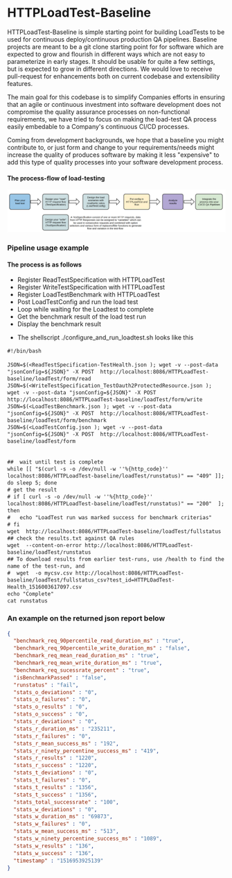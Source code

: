 # HTTPLoadTest-Baseline


HTTPLoadTest-Baseline is simple starting point for building LoadTests to be used for continuous deploy/continuous production QA pipelines. Baseline projects
are meant to be a git clone starting point for for software which are expected to grow and flourish in different ways which are not easy to parameterize in 
early stages. It should be usable for quite a few settings, but is expected to grow in different directions. We would love to receive pull-request for enhancements 
both on current codebase and extensibility features.

The main goal for this codebase is to simplify Companies efforts in ensuring that an agile or continuous investment into
software development does not compromise the quality assurance processes on non-functional requirements, we have tried to focus on making the load-test 
QA process easily embedable to a Company's continuous CI/CD processes.

Coming from development backgrounds, we hope that a baseline you might contribute to, or just form and change to your requirements/needs might increase 
the quality of produces software by making it less "expensive" to add this type of quality processes into your software development process.

#### The process-flow of load-testing

![The flow of LoadTest investments](https://github.com/Cantara/HTTPLoadTest-Baseline/raw/master/images/HTTPLoadTest-FullProcessFlow.png)



### Pipeline usage example

#### The process is as follows
* Register ReadTestSpecification with HTTPLoadTest
* Register WriteTestSpecification with HTTPLoadTest
* Register LoadTestBenchmark with HTTPLoadTest
* Post LoadTestConfig and run the load test
* Loop while waiting for the Loadtest to complete
* Get the benchmark result of the load test run 
* Display the benchmark result


- The shellscript ./configure_and_run_loadtest.sh looks like this
```jshelllanguage
#!/bin/bash

JSON=$(<ReadTestSpecification-TestHealth.json ); wget -v --post-data "jsonConfig=${JSON}" -X POST  http://localhost:8086/HTTPLoadTest-baseline/loadTest/form/read
JSON=$(<WriteTestSpecification_TestOauth2ProtectedResource.json ); wget -v --post-data "jsonConfig=${JSON}" -X POST  http://localhost:8086/HTTPLoadTest-baseline/loadTest/form/write
JSON=$(<LoadTestBenchmark.json ); wget -v --post-data "jsonConfig=${JSON}" -X POST  http://localhost:8086/HTTPLoadTest-baseline/loadTest/form/benchmark
JSON=$(<LoadTestConfig.json ); wget -v --post-data "jsonConfig=${JSON}" -X POST  http://localhost:8086/HTTPLoadTest-baseline/loadTest/form


##  wait until test is complete
while [[ "$(curl -s -o /dev/null -w ''%{http_code}'' localhost:8086/HTTPLoadTest-baseline/loadTest/runstatus)" == "409" ]]; do sleep 5; done
# get the result
# if [ curl -s -o /dev/null -w ''%{http_code}'' localhost:8086/HTTPLoadTest-baseline/loadTest/runstatus)" == "200"  ]; then
#   echo "LoadTest run was marked success for benchmark criterias"
# fi
wget  http://localhost:8086/HTTPLoadTest-baseline/loadTest/fullstatus
## check the results.txt against QA rules
wget  --content-on-error http://localhost:8086/HTTPLoadTest-baseline/loadTest/runstatus
## To download results from earlier test-runs, use /health to find the name of the test-run, and
#  wget  -o mycsv.csv http://localhost:8086/HTTPLoadTest-baseline/loadTest/fullstatus_csv?test_id=HTTPLOadTest-Health_1516003617097.csv
echo "Complete"
cat runstatus
```


### An example on the returned json report below
```json
{
  "benchmark_req_90percentile_read_duration_ms" : "true",
  "benchmark_req_90percentile_write_duration_ms" : "false",
  "benchmark_req_mean_read_duration_ms" : "true",
  "benchmark_req_mean_write_duration_ms" : "true",
  "benchmark_req_sucessrate_percent" : "true",
  "isBenchmarkPassed" : "false",
  "runstatus" : "fail",
  "stats_o_deviations" : "0",
  "stats_o_failures" : "0",
  "stats_o_results" : "0",
  "stats_o_success" : "0",
  "stats_r_deviations" : "0",
  "stats_r_duration_ms" : "235211",
  "stats_r_failures" : "0",
  "stats_r_mean_success_ms" : "192",
  "stats_r_ninety_percentine_success_ms" : "419",
  "stats_r_results" : "1220",
  "stats_r_success" : "1220",
  "stats_t_deviations" : "0",
  "stats_t_failures" : "0",
  "stats_t_results" : "1356",
  "stats_t_success" : "1356",
  "stats_total_successrate" : "100",
  "stats_w_deviations" : "0",
  "stats_w_duration_ms" : "69873",
  "stats_w_failures" : "0",
  "stats_w_mean_success_ms" : "513",
  "stats_w_ninety_percentine_success_ms" : "1089",
  "stats_w_results" : "136",
  "stats_w_success" : "136",
  "timestamp" : "1516953925139"
}
```
